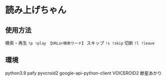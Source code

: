 # 読み上げちゃん

## 使用方法
検索・再生
```!p !play 【URLor検索ワード】```
スキップ
```!s !skip```
切断
```!l !leave```

## 環境
python3.9
pafy
pyvcroid2
google-api-python-client
VOICEROID2 紲星あかり